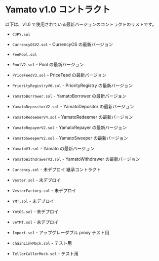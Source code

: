 # Yamato v1.0 コントラクト

以下は、v1.0 で使用されている最新バージョンのコントラクトのリストです。

- `CJPY.sol`
- `CurrencyOSV2.sol` - CurrencyOS の最新バージョン
- `FeePool.sol`
- `PoolV2.sol` - Pool の最新バージョン
- `PriceFeedV3.sol` - PriceFeed の最新バージョン
- `PriorityRegistryV6.sol` - PriorityRegistry の最新バージョン
- `YamatoBorrower.sol` - YamatoBorrower の最新バージョン
- `YamatoDepositorV2.sol` - YamatoDepositor の最新バージョン
- `YamatoRedeemerV4.sol` - YamatoRedeemer の最新バージョン
- `YamatoRepayerV2.sol` - YamatoRepayer の最新バージョン
- `YamatoSweeperV2.sol` - YamatoSweeper の最新バージョン
- `YamatoV3.sol` - Yamato の最新バージョン
- `YamatoWithdrawerV2.sol` - YamatoWithdrawer の最新バージョン

- `Currency.sol` - 未デプロイ 継承コントラクト
- `Vester.sol` - 未デプロイ
- `VesterFactory.sol` - 未デプロイ
- `YMT.sol` - 未デプロイ
- `YmtOS.sol` - 未デプロイ
- `veYMT.sol` - 未デプロイ
- `Import.sol` - アップグレーダブル proxy テスト用
- `ChainLinkMock.sol` - テスト用
- `TellorCallerMock.sol` - テスト用
